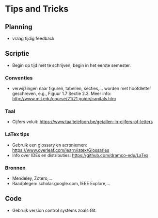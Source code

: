 # Tips and Tricks

## Planning
- vraag tijdig feedback

## Scriptie
- Begin op tijd met te schrijven, begin in het eerste semester.

### Conventies
- verwijzingen naar figuren, tabellen, secties,... worden met hoofdletter geschreven, e.g., Figuur 1.7 Sectie 2.3. Meer info: http://www.mit.edu/course/21/21.guide/capitals.htm

### Taal
- Cijfers voluit: https://www.taaltelefoon.be/getallen-in-cijfers-of-letters

### LaTex tips
- Gebruik een glossary en acroniemen: https://www.overleaf.com/learn/latex/Glossaries
- Info over IDEs en distributies: https://github.com/dramco-edu/LaTex

### Bronnen
- Mendeley, Zotero,...
- Raadplegen: scholar.google.com, IEEE Explore,...

## Code
- Gebruik version control systems zoals Git.

